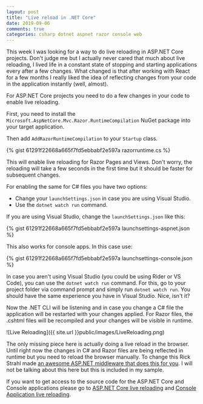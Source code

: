 ```yaml
---
layout: post
title: "Live reload in .NET Core"
date: 2019-09-06
comments: true
categories: csharp dotnet aspnet razor console web
---
```


This week I was looking for a way to do live reloading in ASP.NET Core projects. Don't judge me but I actually never cared that much about live reloading, I lived life in a constant state of stopping and starting applications every after a few changes. What changed is that after working with React for a few months I really liked the idea of reflecting changes from your code in the application instantly (well, almost).

For ASP.NET Core projects you need to do a few changes in your code to enable live reloading.

First, you need to install the `Microsoft.AspNetCore.Mvc.Razor.RuntimeCompilation` NuGet package into your target application. 

Then add `AddRazorRuntimeCompilation` to your `Startup` class.

{% gist 61291f22668a665f7fd5ebbabf2e597a razorruntime.cs %}

This will enable live reloading for Razor Pages and Views. Don't worry, the reloading will take a few seconds in the first time but it should be faster for subsequent changes.

For enabling the same for C# files you have two options:
* Change your `launchSettings.json` in case you are using Visual Studio.
* Use the `dotnet watch run` command.

If you are using Visual Studio, change the `launchSettings.json` like this:

{% gist 61291f22668a665f7fd5ebbabf2e597a launchsettings-aspnet.json %}

This also works for console apps. In this case use:

{% gist 61291f22668a665f7fd5ebbabf2e597a launchsettings-console.json %}

In case you aren't using Visual Studio (you could be using Rider or VS Code), you can use the `dotnet watch run` command. For this, go to your project folder via command prompt and simply run `dotnet watch run`. You should have the same experience you have in Visual Studio. Nice, isn't it?

Now the .NET CLI will be listening and in case you change a C# file the application will be restarted with your changes applied. For Razor files, the .cshtml files will be recompiled and your changes will be visible in runtime. 

![Live Reloading]({{ site.url }}public/images/LiveReloading.png)

The only missing piece here is actually doing a live reload in the browser. Until right now the changes in C# and Razor files are being reflected in runtime but you need to reload the browser manually. To change this Rick Strahl made [an awesome ASP.NET middleware that does this for you](https://weblog.west-wind.com/posts/2019/Jun/03/Building-Live-Reload-Middleware-for-ASPNET-Core). I will not be talking about this here but this is included in my sample. 

If you want to get access to the source code for the ASP.NET Core and Console applications please go to [ASP.NET Core live reloading](https://github.com/fagnercarvalho/LiveReloadNetCore) and [Console Application live reloading](https://github.com/fagnercarvalho/LiveReloadConsoleNetCore).